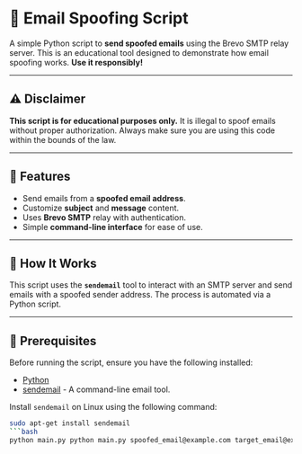 # 📧 Email Spoofing Script

A simple Python script to **send spoofed emails** using the Brevo SMTP relay server. This is an educational tool designed to demonstrate how email spoofing works. **Use it responsibly!**

---

## ⚠️ Disclaimer
**This script is for educational purposes only.** It is illegal to spoof emails without proper authorization. Always make sure you are using this code within the bounds of the law.

---

## 🔧 Features
- Send emails from a **spoofed email address**.
- Customize **subject** and **message** content.
- Uses **Brevo SMTP** relay with authentication.
- Simple **command-line interface** for ease of use.

---

## 🚀 How It Works
This script uses the **`sendemail`** tool to interact with an SMTP server and send emails with a spoofed sender address. The process is automated via a Python script.

---

## 📜 Prerequisites

Before running the script, ensure you have the following installed:

- [Python](https://www.python.org/downloads/)
- [sendemail](https://linux.die.net/man/1/sendemail) - A command-line email tool.
  
Install `sendemail` on Linux using the following command:
```bash
sudo apt-get install sendemail
```bash
python main.py python main.py spoofed_email@example.com target_email@example.com "Subject of the Email" "Body of the email message"


